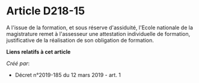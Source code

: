 # Article D218-15

A l'issue de la formation, et sous réserve d'assiduité, l'Ecole nationale de la magistrature remet à l'assesseur une
attestation individuelle de formation, justificative de la réalisation de son obligation de formation.

**Liens relatifs à cet article**

_Créé par_:

  - Décret n°2019-185 du 12 mars 2019 - art. 1
